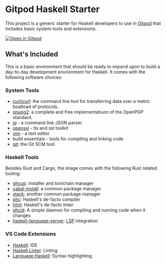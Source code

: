 # Gitpod Haskell Starter

This project is a generic starter for Haskell developers to use in [Gitpod](https://www.gitpod.io/) that includes basic system tools and extensions.

[![Open in Gitpod](https://gitpod.io/button/open-in-gitpod.svg)](https://gitpod.io/#https://github.com/3noch/haskell-gitpod-template/tree/main)

## What's Included

This is a basic environment that should be ready to expand upon to build a day-to-day development envrionment for Haskell. It comes with the following software choices:

### System Tools

- [curl/curl](https://github.com/curl/curl): the command line tool for transferring data over a metric boatload of protocols.
- [gnupg2](https://gnupg.org/): a complete and free implementatiuon of the OpenPGP standard.
- [jq](https://github.com/stedolan/jq) - a command line JSON parser.
- [openssl](https://www.openssl.org/) - tls and ssl toolkit
- [vim](https://www.vim.org/) - a text editor
- build essentials - tools for compiling and linking code
- [git](https://git-scm.com/): the Git SCM tool.

### Haskell Tools

Besides Rust and Cargo, the image comes with the following Rust related tooling:

- [ghcup](https://www.haskell.org/ghcup/): installer and toolchain manager
- [cabal-install](https://www.haskell.org/cabal/): a common package manager
- [stack](https://docs.haskellstack.org/en/stable/README/): another common package manager
- [ghc](https://www.haskell.org/ghc/): Haskell's de-facto compiler
- [hlint](https://github.com/ndmitchell/hlint): Haskell's de-facto linter
- [ghcid](https://github.com/ndmitchell/ghcid): A simple daemon for compiling and running code when it changes
- [haskell-language-server](https://github.com/haskell/haskell-language-server#readme): [LSP](https://microsoft.github.io/language-server-protocol/) integration

### VS Code Extensions

- [Haskell](https://marketplace.visualstudio.com/items?itemName=vadimcn.haskell.haskell): IDE
- [Haskell Linter](https://marketplace.visualstudio.com/items?itemName=hoovercj.haskell-linter): Linting
- [Language Haskell](https://marketplace.visualstudio.com/items?itemName=justusadam.language-haskell): Syntax highlighting
